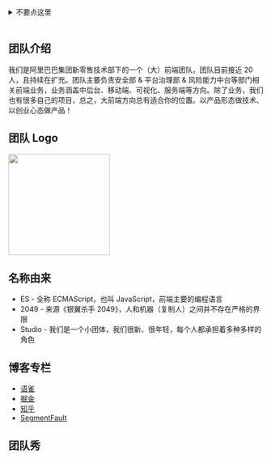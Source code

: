 <details>
  <summary>不要点这里</summary>
  <br>
  <p>😂 既然点了，说明有缘，要不来封简历？前端 / iOS / Android 方向，杭州 & 北京，<a href="mailto:caijun.hcj@alibaba-inc.com">邮箱</a></p>
</details>
<br>

## 团队介绍

我们是阿里巴巴集团新零售技术部下的一个（大）前端团队，团队目前接近 20 人，且持续在扩充。团队主要负责安全部 & 平台治理部 & 风险能力中台等部门相关前端业务，业务涵盖中后台、移动端、可视化、服务端等方向。除了业务，我们也有很多自己的项目，总之，大前端方向总有适合你的位置。以产品形态做技术、以创业心态做产品！

## 团队 Logo

<img src="https://img.alicdn.com/tfs/TB1Q51syxTpK1RjSZFGXXcHqFXa-512-512.png" width="200" heigh="200" />

## 名称由来

 - ES - 全称 ECMAScript，也叫 JavaScript，前端主要的编程语言
 - 2049 - 来源《银翼杀手 2049》，人和机器（复制人）之间并不存在严格的界限
 - Studio - 我们是一个小团体，我们很新、很年轻，每个人都承担着多种多样的角色

## 博客专栏

 - [语雀](https://www.yuque.com/es2049/blog)
 - [掘金](https://juejin.im/user/5b2a365251882574a54da0bb/posts)
 - [知乎](https://zhuanlan.zhihu.com/es2049)
 - [SegmentFault](https://segmentfault.com/blog/es2049)

## 团队秀

<div class="photowall">

  <div class="hexagon-wrapper">
    <div class="hexagon-wrapper-1">
      <div class="hexagon-wrapper-2">
        <div class="hexagon-wrapper-3">
          <img src="https://img.alicdn.com/tfs/TB1jctLqZUrBKNjSZPxXXX00pXa-3840-2160.jpg" alt="">
        </div>
      </div>
    </div>
  </div>

  <div class="hexagon-wrapper">
    <div class="hexagon-wrapper-1">
      <div class="hexagon-wrapper-2">
        <div class="hexagon-wrapper-3">
          <img src="https://img.alicdn.com/tfs/TB15HdGqWQoBKNjSZJnXXaw9VXa-3840-2160.jpg" alt="">
        </div>
      </div>
    </div>
  </div>

  <div class="hexagon-wrapper">
    <div class="hexagon-wrapper-1">
      <div class="hexagon-wrapper-2">
        <div class="hexagon-wrapper-3">
          <img src="https://img.alicdn.com/tfs/TB1QIxXqZIrBKNjSZK9XXagoVXa-3840-2160.jpg" alt="">
        </div>
      </div>
    </div>
  </div>

  <div class="hexagon-wrapper">
    <div class="hexagon-wrapper-1">
      <div class="hexagon-wrapper-2">
        <div class="hexagon-wrapper-3">
          <img src="https://img.alicdn.com/tfs/TB1BpwcqYorBKNjSZFjXXc_SpXa-3840-2160.jpg" alt="">
        </div>
      </div>
    </div>
  </div>

  <div class="hexagon-wrapper">
    <div class="hexagon-wrapper-1">
      <div class="hexagon-wrapper-2">
        <div class="hexagon-wrapper-3">
          <img src="https://img.alicdn.com/tfs/TB1_6APq77mBKNjSZFyXXbydFXa-4032-3024.jpg" alt="">
        </div>
      </div>
    </div>
  </div>

  <div class="hexagon-wrapper">
    <div class="hexagon-wrapper-1">
      <div class="hexagon-wrapper-2">
        <div class="hexagon-wrapper-3">
          <img src="https://img.alicdn.com/tfs/TB17RqWtXkoBKNjSZFkXXb4tFXa-3840-2160.jpg" alt="">
        </div>
      </div>
    </div>
  </div>

</div>
